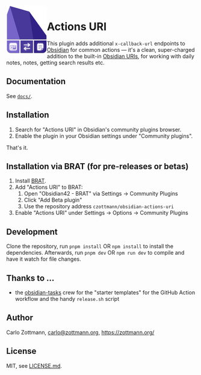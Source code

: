 <img src="readme-assets/actions-uri-256.png" align="left" height="128" alt="Plugin logo thingie: an app icon, a two-way communications icon, a note icon">

# Actions URI

This plugin adds additional `x-callback-url` endpoints to [Obsidian](https://obsidian.md) for common actions — it's a clean, super-charged addition to the built-in [Obsidian URIs](https://help.obsidian.md/Advanced+topics/Using+obsidian+URI#Using+Obsidian+URIs), for working with daily notes, notes, getting search results etc.


## Documentation

See [`docs/`](docs/README.md).


## Installation

1. Search for "Actions URI" in Obsidian's community plugins browser.
2. Enable the plugin in your Obsidian settings under "Community plugins".

That's it.


## Installation via BRAT (for pre-releases or betas)

1. Install [BRAT](https://github.com/TfTHacker/obsidian42-brat).
2. Add "Actions URI" to BRAT:
    1. Open "Obsidian42 - BRAT" via Settings → Community Plugins
    2. Click "Add Beta plugin"
    3. Use the repository address `czottmann/obsidian-actions-uri`
3. Enable "Actions URI" under Settings → Options → Community Plugins


## Development

Clone the repository, run `pnpm install` OR `npm install` to install the dependencies.  Afterwards, run `pnpm dev` OR `npm run dev` to compile and have it watch for file changes.


## Thanks to …

- the [obsidian-tasks](https://github.com/obsidian-tasks-group/obsidian-tasks) crew for the "starter templates" for the GitHub Action workflow and the handy `release.sh` script


## Author

Carlo Zottmann, <carlo@zottmann.org>, https://zottmann.org/


## License

MIT, see [LICENSE.md](LICENSE.md).
